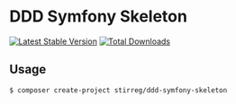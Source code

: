 # DDD Symfony Skeleton

[![Latest Stable Version](https://poser.pugx.org/stirreg/ddd-symfony-skeleton/v/stable)](https://packagist.org/packages/stirreg/ddd-symfony-skeleton)
[![Total Downloads](https://poser.pugx.org/stirreg/ddd-symfony-skeleton/downloads)](https://packagist.org/packages/stirreg/ddd-symfony-skeleton)

## Usage

``` bash
$ composer create-project stirreg/ddd-symfony-skeleton
```
